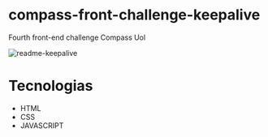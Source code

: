 # compass-front-challenge-keepalive
Fourth front-end challenge Compass Uol

![readme-keepalive](https://user-images.githubusercontent.com/88867271/196250124-6c276c5d-d978-4181-83aa-168bbfdf0085.png)


# Tecnologias
- HTML
- CSS
- JAVASCRIPT
